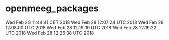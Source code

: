 # openmeeg_packages

Wed Feb 28 11:44:41 CET 2018
Wed Feb 28 12:07:24 UTC 2018
Wed Feb 28 12:08:00 UTC 2018
Wed Feb 28 12:19:19 UTC 2018
Wed Feb 28 12:19:22 UTC 2018
Wed Feb 28 12:26:38 UTC 2018
